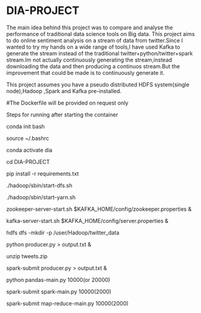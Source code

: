 # DIA-PROJECT
The main idea behind this project was to compare and analyse the performance of traditional data science tools on Big data. 
This project aims to do online sentiment analysis on a stream of data from twitter.Since I wanted to try my hands on a wide range of tools,I have used Kafka to generate the stream instead of the traditional twitter+python/twitter+spark stream.Im not actually continuously generating the stream,instead downloading the data and then producing a continuos stream.But the improvement that could be made is to continuously generate it.

This project assumes you have a pseudo distributed HDFS system(single node),Hadoop ,Spark and Kafka pre-installed.

#The Dockerfile will be provided on request only

Steps for running after starting the container

 
 conda init bash
 
 source ~/.bashrc
 
 conda activate dia
 
 cd DIA-PROJECT
 
 pip install -r requirements.txt

./hadoop/sbin/start-dfs.sh

./hadoop/sbin/start-yarn.sh

 zookeeper-server-start.sh $KAFKA_HOME/config/zookeeper.properties &
 
 kafka-server-start.sh $KAFKA_HOME/config/server.properties &
 

 hdfs dfs -mkdir -p /user/Hadoop/twitter_data
 
 python producer.py > output.txt &

 unzip tweets.zip

 spark-submit producer.py > output.txt &

 
 python pandas-main.py 10000(or 20000)
 
 spark-submit spark-main.py 10000(2000)
 
 spark-submit map-reduce-main.py 10000(2000)
